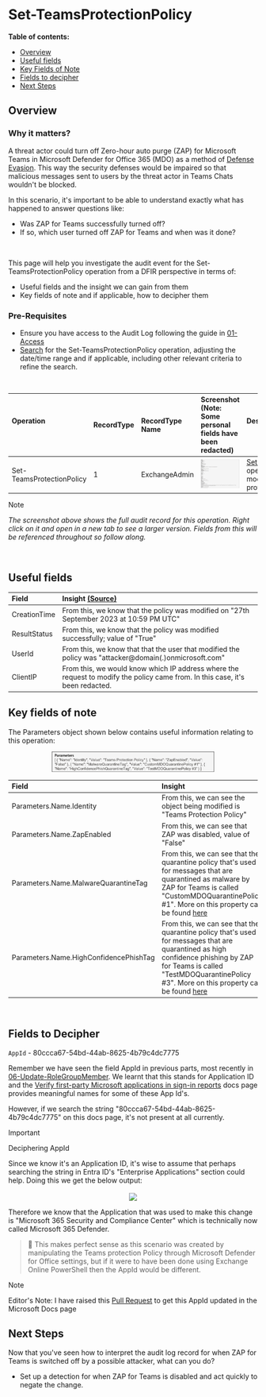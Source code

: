 <h1>Set-TeamsProtectionPolicy</h1>

 **Table of contents:**
 - [Overview](#Overview)
 - [Useful fields](#useful-fields)
 - [Key Fields of Note](#key-fields-of-note)
 - [Fields to decipher](#fields-to-decipher)
 - [Next Steps](#next-steps)

<h2>Overview</h2>

<h3>Why it matters?</h3>

A threat actor could turn off Zero-hour auto purge (ZAP) for Microsoft Teams in Microsoft Defender for Office 365 (MDO) as a method of [Defense Evasion](https://attack.mitre.org/tactics/TA0040/). This way the security defenses would be impaired so that malicious messages sent to users by the threat actor in Teams Chats wouldn't be blocked. 

In this scenario, it's important to be able to understand exactly what has happened to answer questions like: 
* Was ZAP for Teams successfully turned off?
* If so, which user turned off ZAP for Teams and when was it done?

<br>

This page will help you investigate the audit event for the Set-TeamsProtectionPolicy operation from a DFIR perspective in terms of:
* Useful fields and the insight we can gain from them
* Key fields of note and if applicable, how to decipher them

<h3>Pre-Requisites</h3>

* Ensure you have access to the Audit Log following the guide in [01-Access](01-Access.md)
* [Search](images/7a.png) for the Set-TeamsProtectionPolicy operation, adjusting the date/time range and if applicable, including other relevant criteria to refine the search.

<br>

| Operation &nbsp;&nbsp;&nbsp;&nbsp;&nbsp;&nbsp;&nbsp;&nbsp;&nbsp;&nbsp;&nbsp;&nbsp;&nbsp;&nbsp;&nbsp;&nbsp;&nbsp;&nbsp;&nbsp;&nbsp;&nbsp;&nbsp;&nbsp;&nbsp;&nbsp;&nbsp;| RecordType | RecordType Name | Screenshot (Note: Some personal fields have been redacted) | Description &nbsp;&nbsp;&nbsp;&nbsp;&nbsp;&nbsp;&nbsp;&nbsp;&nbsp;&nbsp;&nbsp;&nbsp;&nbsp;&nbsp;&nbsp;&nbsp;&nbsp;&nbsp;&nbsp;&nbsp;&nbsp;&nbsp;&nbsp;&nbsp;&nbsp;&nbsp;&nbsp;&nbsp;&nbsp;&nbsp;&nbsp;&nbsp;&nbsp;&nbsp;&nbsp;&nbsp;&nbsp;&nbsp;&nbsp;&nbsp;&nbsp;&nbsp;&nbsp;&nbsp;&nbsp;&nbsp;&nbsp;&nbsp;&nbsp;&nbsp;&nbsp;&nbsp;&nbsp;&nbsp;&nbsp;&nbsp;&nbsp;&nbsp;&nbsp;&nbsp;&nbsp;|
|:---|:---|:---|:---|:---|
| Set-TeamsProtectionPolicy | 1 | ExchangeAdmin | <img src="images/7b.png"> | [Set-TeamsProtectionPolicy](https://learn.microsoft.com/en-us/powershell/module/exchange/set-teamsprotectionpolicy?view=exchange-ps) is an operation logged when an admin modifies the Microsoft Teams protection policy. |

> [!NOTE]  
> *The screenshot above shows the full audit record for this operation. Right click on it and open in a new tab to see a larger version. Fields from this will be referenced throughout so follow along.*

<br> 

<h2>Useful fields</h2>

| Field | Insight [(Source)](https://learn.microsoft.com/en-us/purview/audit-log-detailed-properties) |
|:---|:---|
| CreationTime | From this, we know that the policy was modified on "27th September 2023 at 10:59 PM UTC"
| ResultStatus | From this, we know that the policy was modified successfully; value of "True" | 
| UserId | From this, we know that that the user that modified the policy was "attacker@domain(.)onmicrosoft.com" |
| ClientIP | From this, we would know which IP address where the request to modify the policy came from. In this case, it's been redacted.

<h2>Key fields of note</h2>

The Parameters object shown below contains useful information relating to this operation:
<p align="center">
<img align="center" width="65%" src="images/7c.png">
</p>

| Field | Insight |
|:---|:---|
| Parameters.Name.Identity | From this, we can see the object being modified is "Teams Protection Policy" |
| Parameters.Name.ZapEnabled | From this, we can see that ZAP was disabled, value of "False" |
| Parameters.Name.MalwareQuarantineTag | From this, we can see that the quarantine policy that's used for messages that are quarantined as malware by ZAP for Teams is called "CustomMDOQuarantinePolicy #1". More on this property can be found [here](https://learn.microsoft.com/en-us/powershell/module/exchange/set-teamsprotectionpolicy?view=exchange-ps#-malwarequarantinetag) |
| Parameters.Name.HighConfidencePhishTag | From this, we can see that the quarantine policy that's used for messages that are quarantined as high confidence phishing by ZAP for Teams is called "TestMDOQuarantinePolicy #3". More on this property can be found [here](https://learn.microsoft.com/en-us/powershell/module/exchange/set-teamsprotectionpolicy?view=exchange-ps#-highconfidencephishquarantinetag)|

<br>

<h2>Fields to Decipher</h2>

```AppId``` - 80ccca67-54bd-44ab-8625-4b79c4dc7775

Remember we have seen the field AppId in previous parts, most recently in [06-Update-RoleGroupMember](06-Update-RoleGroupMember.md). We learnt that this stands for Application ID and the [Verify first-party Microsoft applications in sign-in reports](https://learn.microsoft.com/en-us/troubleshoot/azure/active-directory/verify-first-party-apps-sign-in) docs page provides meaningful names for some of these App Id's.

However, if we search the string "80ccca67-54bd-44ab-8625-4b79c4dc7775" on this docs page, it's not present at all currently.

> [!IMPORTANT]
> Deciphering AppId

Since we know it's an Application ID, it's wise to assume that perhaps searching the string in Entra ID's "Enterprise Applications" section could help. Doing this we get the below output:

<p align="center">
<img align="center" width="90%" src="images/7d.png">
</p>

Therefore we know that the Application that was used to make this change is "Microsoft 365 Security and Compliance Center" which is technically now called Microsoft 365 Defender.

> :mag_right:
> This makes perfect sense as this scenario was created by manipulating the Teams protection Policy through Microsoft Defender for Office settings, but if it were to have been done using Exchange Online PowerShell then the AppId would be different.


> [!NOTE]
> Editor's Note: I have raised this [Pull Request](https://github.com/MicrosoftDocs/SupportArticles-docs/pull/1278) to get this AppId updated in the Microsoft Docs page

<h2>Next Steps</h2>

Now that you've seen how to interpret the audit log record for when ZAP for Teams is switched off by a possible attacker, what can you do?

* Set up a detection for when ZAP for Teams is disabled and act quickly to negate the change.
